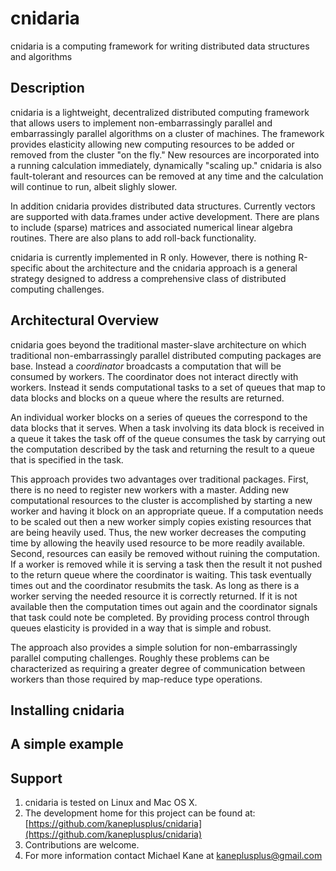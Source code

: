 cnidaria
===

cnidaria is a computing framework for writing distributed data structures
and algorithms

Description
---

cnidaria is a lightweight, decentralized distributed computing framework that 
allows users to implement non-embarrassingly parallel and embarrassingly 
parallel algorithms on a cluster of machines. The framework provides 
elasticity allowing new computing resources to be added or removed from the 
cluster "on the fly." New resources are incorporated into a running calculation 
immediately, dynamically "scaling up." cnidaria is also fault-tolerant and
resources can be removed at any time and the calculation will continue to run, 
albeit slighly slower.

In addition cnidaria provides distributed data structures. Currently 
vectors are supported with data.frames under active development. 
There are plans to include (sparse) matrices and associated numerical 
linear algebra routines. There are also plans to add roll-back functionality.

cnidaria is currently implemented in R only. However, there is nothing
R-specific about the architecture and the cnidaria approach is a general
strategy designed to address a comprehensive class of distributed computing
challenges.

Architectural Overview
---

cnidaria goes beyond the traditional master-slave architecture 
on which traditional non-embarrassingly parallel distributed computing
packages are base. Instead a *coordinator* broadcasts a computation that
will be consumed by workers. The coordinator does not interact directly 
with workers. Instead it sends computational tasks to a set of queues
that map to data blocks and blocks on a queue where the results are returned.

An individual worker blocks on a series of queues the correspond to the
data blocks that it serves. When a task involving its data block is 
received in a queue it takes the task off of the queue consumes the
task by carrying out the computation described by the task and returning
the result to a queue that is specified in the task.

This approach provides two advantages over traditional packages. First, 
there is no need to register new workers with a master. Adding new
computational resources to the cluster is accomplished by starting a 
new worker and having it block on an appropriate queue. If a computation
needs to be scaled out then a new worker simply copies existing 
resources that are being heavily used. Thus, the new worker decreases
the computing time by allowing the heavily used resource to be more 
readily available. Second, resources can easily be removed without
ruining the computation. If a worker is removed while it is serving a
task then the result it not pushed to the return queue where the
coordinator is waiting. This task eventually times out and the coordinator
resubmits the task. As long as there is a worker serving the needed 
resource it is correctly returned. If it is not available then the 
computation times out again and the coordinator signals that task could
note be completed. By providing process control through queues elasticity
is provided in a way that is simple and robust.

The approach also provides a simple solution for non-embarrassingly parallel
computing challenges. Roughly these problems can be characterized as
requiring a greater degree of communication between workers than those
required by map-reduce type operations.

Installing cnidaria
---

A simple example
---

Support
---

1. cnidaria is tested on Linux and Mac OS X.
2. The development home for this project can be found at: [https://github.com/kaneplusplus/cnidaria](https://github.com/kaneplusplus/cnidaria)
3. Contributions are welcome.
4. For more information contact Michael Kane at [kaneplusplus@gmail.com](kaneplusplus@gmail.com)
